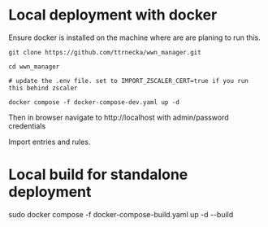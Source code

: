 # Local deployment with docker

Ensure docker is installed on the machine where are are planing to run this.

```
git clone https://github.com/ttrnecka/wwn_manager.git

cd wwn_manager

# update the .env file. set to IMPORT_ZSCALER_CERT=true if you run this behind zscaler

docker compose -f docker-compose-dev.yaml up -d
```

Then in browser navigate to http://localhost with admin/password credentials

Import entries and rules.

# Local build for standalone deployment

sudo docker compose -f docker-compose-build.yaml up -d --build